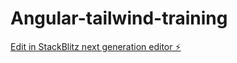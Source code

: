 # Angular-tailwind-training

[Edit in StackBlitz next generation editor ⚡️](https://stackblitz.com/~/github.com/LinkFalcon0921/Angular-tailwind-training)
